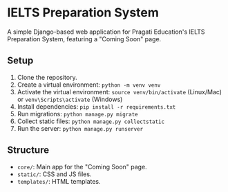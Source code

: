 # IELTS Preparation System

A simple Django-based web application for Pragati Education's IELTS Preparation System, featuring a "Coming Soon" page.

## Setup

1. Clone the repository.
2. Create a virtual environment: `python -m venv venv`
3. Activate the virtual environment: `source venv/bin/activate` (Linux/Mac) or `venv\Scripts\activate` (Windows)
4. Install dependencies: `pip install -r requirements.txt`
5. Run migrations: `python manage.py migrate`
6. Collect static files: `python manage.py collectstatic`
7. Run the server: `python manage.py runserver`

## Structure

- `core/`: Main app for the "Coming Soon" page.
- `static/`: CSS and JS files.
- `templates/`: HTML templates.